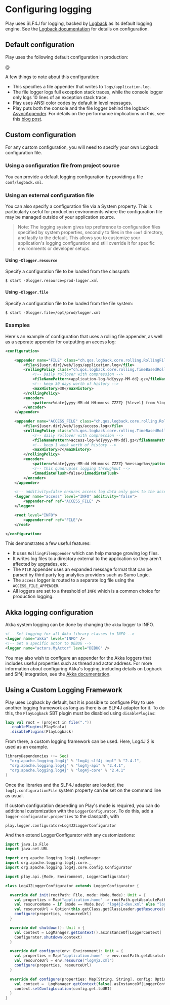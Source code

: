 <!--- Copyright (C) 2009-2016 Lightbend Inc. <https://www.lightbend.com> -->
# Configuring logging

Play uses SLF4J for logging, backed by [Logback](http://logback.qos.ch/) as its default logging engine.  See the [Logback documentation](http://logback.qos.ch/manual/configuration.html) for details on configuration.

## Default configuration

Play uses the following default configuration in production:

@[](/confs/play-logback/logback-play-default.xml)

A few things to note about this configuration:

* This specifies a file appender that writes to `logs/application.log`.
* The file logger logs full exception stack traces, while the console logger only logs 10 lines of an exception stack trace.
* Play uses ANSI color codes by default in level messages.
* Play puts both the console and the file logger behind the logback [AsyncAppender](http://logback.qos.ch/manual/appenders.html#AsyncAppender).  For details on the performance implications on this, see this [blog post](https://blog.takipi.com/how-to-instantly-improve-your-java-logging-with-7-logback-tweaks/).

## Custom configuration

For any custom configuration, you will need to specify your own Logback configuration file.

### Using a configuration file from project source

You can provide a default logging configuration by providing a file `conf/logback.xml`.

### Using an external configuration file

You can also specify a configuration file via a System property.  This is particularly useful for production environments where the configuration file may be managed outside of your application source.

> Note: The logging system gives top preference to configuration files specified by system properties, secondly to files in the `conf` directory, and lastly to the default. This allows you to customize your application's logging configuration and still override it for specific environments or developer setups.

#### Using `-Dlogger.resource`

Specify a configuration file to be loaded from the classpath:

```
$ start -Dlogger.resource=prod-logger.xml
```

#### Using `-Dlogger.file`

Specify a configuration file to be loaded from the file system:

```
$ start -Dlogger.file=/opt/prod/logger.xml
```

### Examples

Here's an example of configuration that uses a rolling file appender, as well as a seperate appender for outputting an access log:

```xml
<configuration>

    <appender name="FILE" class="ch.qos.logback.core.rolling.RollingFileAppender">
        <file>${user.dir}/web/logs/application.log</file>
        <rollingPolicy class="ch.qos.logback.core.rolling.TimeBasedRollingPolicy">
            <!-- Daily rollover with compression -->
            <fileNamePattern>application-log-%d{yyyy-MM-dd}.gz</fileNamePattern>
            <!-- keep 30 days worth of history -->
            <maxHistory>30</maxHistory>
        </rollingPolicy>
        <encoder>
            <pattern>%date{yyyy-MM-dd HH:mm:ss ZZZZ} [%level] from %logger in %thread - %message%n%xException</pattern>
        </encoder>
    </appender>

    <appender name="ACCESS_FILE" class="ch.qos.logback.core.rolling.RollingFileAppender">
        <file>${user.dir}/web/logs/access.log</file>
        <rollingPolicy class="ch.qos.logback.core.rolling.TimeBasedRollingPolicy">
            <!-- daily rollover with compression -->
            <fileNamePattern>access-log-%d{yyyy-MM-dd}.gz</fileNamePattern>
            <!-- keep 1 week worth of history -->
            <maxHistory>7</maxHistory>
        </rollingPolicy>
        <encoder>
            <pattern>%date{yyyy-MM-dd HH:mm:ss ZZZZ} %message%n</pattern>
            <!-- this quadruples logging throughput -->
            <immediateFlush>false</immediateFlush>
        </encoder>
    </appender>

    <!-- additivity=false ensures access log data only goes to the access log -->
    <logger name="access" level="INFO" additivity="false">
        <appender-ref ref="ACCESS_FILE" />
    </logger>

    <root level="INFO">
        <appender-ref ref="FILE"/>
    </root>

</configuration>

```

This demonstrates a few useful features:

- It uses `RollingFileAppender` which can help manage growing log files.
- It writes log files to a directory external to the application so they aren't affected by upgrades, etc.
- The `FILE` appender uses an expanded message format that can be parsed by third party log analytics providers such as Sumo Logic.
- The `access` logger is routed to a separate log file using the `ACCESS_FILE_APPENDER`.
- All loggers are set to a threshold of `INFO` which is a common choice for production logging.  

## Akka logging configuration

Akka system logging can be done by changing the `akka` logger to INFO.

```xml
<!-- Set logging for all Akka library classes to INFO -->
<logger name="akka" level="INFO" />
<!-- Set a specific actor to DEBUG -->
<logger name="actors.MyActor" level="DEBUG" />
```

You may also wish to configure an appender for the Akka loggers that includes useful properties such as thread and actor address.  For more information about configuring Akka's logging, including details on Logback and Slf4j integration, see the [Akka documentation](http://doc.akka.io/docs/akka/current/scala/logging.html).

## Using a Custom Logging Framework

Play uses Logback by default, but it is possible to configure Play to use another logging framework as long as there is an SLF4J adapter for it.  To do this, the `PlayLogback` SBT plugin must be disabled using `disablePlugins`:

```scala
lazy val root = (project in file("."))
  .enablePlugins(PlayScala)
  .disablePlugins(PlayLogback)
```

From there, a custom logging framework can be used.  Here, Log4J 2 is used as an example.

```scala
libraryDependencies ++= Seq(
  "org.apache.logging.log4j" % "log4j-slf4j-impl" % "2.4.1",
  "org.apache.logging.log4j" % "log4j-api" % "2.4.1",
  "org.apache.logging.log4j" % "log4j-core" % "2.4.1"
)
```

Once the libraries and the SLF4J adapter are loaded, the `log4j.configurationFile` system property can be set on the command line as usual.

If custom configuration depending on Play's mode is required, you can do additional customization with the `LoggerConfigurator`.  To do this, add a `logger-configurator.properties` to the classpath, with

```properties
play.logger.configurator=Log4J2LoggerConfigurator
```

And then extend LoggerConfigurator with any customizations:

```scala
import java.io.File
import java.net.URL

import org.apache.logging.log4j.LogManager
import org.apache.logging.log4j.core._
import org.apache.logging.log4j.core.config.Configurator

import play.api.{Mode, Environment, LoggerConfigurator}

class Log4J2LoggerConfigurator extends LoggerConfigurator {

  override def init(rootPath: File, mode: Mode.Mode): Unit = {
    val properties = Map("application.home" -> rootPath.getAbsolutePath)
    val resourceName = if (mode == Mode.Dev) "log4j2-dev.xml" else "log4j2.xml"
    val resourceUrl = Option(this.getClass.getClassLoader.getResource(resourceName))
    configure(properties, resourceUrl)
  }

  override def shutdown(): Unit = {
    val context = LogManager.getContext().asInstanceOf[LoggerContext]
    Configurator.shutdown(context)
  }

  override def configure(env: Environment): Unit = {
    val properties = Map("application.home" -> env.rootPath.getAbsolutePath)
    val resourceUrl = env.resource("log4j2.xml")
    configure(properties, resourceUrl)
  }

  override def configure(properties: Map[String, String], config: Option[URL]): Unit = {
    val context =  LogManager.getContext(false).asInstanceOf[LoggerContext]
    context.setConfigLocation(config.get.toURI)
  }
}
```
